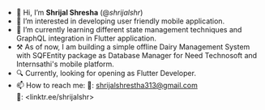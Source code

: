 - 👋 Hi, I’m **Shrijal Shresha** (@*shrijalshr*)
- 👀 I’m interested in developing user friendly mobile application.
- 🌱 I’m currently learning different state management techniques and GraphQL integration in Flutter application.
- ⚒️ As of now, I am building a simple offline Dairy Management System with SQFEntity package as Database Manager for Need                   Technosoft and Internsathi's mobile platform.
- 🔍 Currently, looking for opening as Flutter Developer.
- 📫 How to reach me: 
      📧: <shrijalshrestha313@gmail.com>  
      🌳: <linktr.ee/shrijalshr>

<!---
shrijalshr/shrijalshr is a ✨ special ✨ repository because its `README.md` (this file) appears on your GitHub profile.
You can click the Preview link to take a look at your changes.
--->
